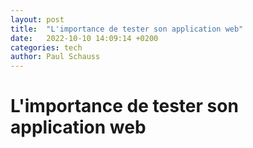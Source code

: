 ```yaml
---
layout: post
title:  "L'importance de tester son application web"
date:   2022-10-10 14:09:14 +0200
categories: tech
author: Paul Schauss
---
```


# L'importance de tester son application web
